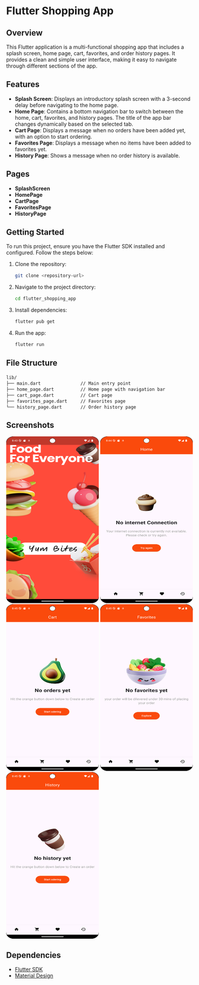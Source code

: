 # Flutter Shopping App

## Overview

This Flutter application is a multi-functional shopping app that includes a splash screen, home page, cart, favorites, and order history pages. It provides a clean and simple user interface, making it easy to navigate through different sections of the app.

## Features

- **Splash Screen**: Displays an introductory splash screen with a 3-second delay before navigating to the home page.
- **Home Page**: Contains a bottom navigation bar to switch between the home, cart, favorites, and history pages. The title of the app bar changes dynamically based on the selected tab.
- **Cart Page**: Displays a message when no orders have been added yet, with an option to start ordering.
- **Favorites Page**: Displays a message when no items have been added to favorites yet.
- **History Page**: Shows a message when no order history is available.

## Pages

- **SplashScreen**
- **HomePage**
- **CartPage**
- **FavoritesPage**
- **HistoryPage**

## Getting Started

To run this project, ensure you have the Flutter SDK installed and configured. Follow the steps below:

1. Clone the repository:
   ```bash
   git clone <repository-url>
   ```
2. Navigate to the project directory:
   ```bash
   cd flutter_shopping_app
   ```
3. Install dependencies:
   ```bash
   flutter pub get
   ```
4. Run the app:
   ```bash
   flutter run
   ```

## File Structure

```
lib/
├── main.dart               // Main entry point
├── home_page.dart          // Home page with navigation bar
├── cart_page.dart          // Cart page
├── favorites_page.dart     // Favorites page
└── history_page.dart       // Order history page
```

## Screenshots
<img src="project_images/splash.png" alt="Splash Screen" width="250" height="450">

<img src="project_images/home.png" alt="Home Screen" width="250" height="450">

<img src="project_images/cart.png" alt="Cart Screen" width="250" height="450">

<img src="project_images/favorites.png" alt="Favorites Screen" width="250" height="450">

<img src="project_images/history.png" alt="History Screen" width="250" height="450">



## Dependencies

- [Flutter SDK](https://flutter.dev)
- [Material Design](https://material.io)

